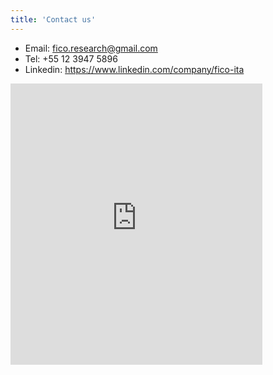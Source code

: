 ```yaml
---
title: 'Contact us'
---
```


- Email: fico.research@gmail.com
- Tel: +55 12 3947 5896
- Linkedin: https://www.linkedin.com/company/fico-ita

<iframe src="https://www.google.com/maps/embed?pb=!1m14!1m8!1m3!1d7333.492220068735!2d-45.8674!3d-23.2159215!3m2!1i1024!2i768!4f13.1!3m3!1m2!1s0x94cc4af835bbc7ab%3A0xf62c90e67688ab19!2sITA%20Computer%20Science%20Division!5e0!3m2!1sen!2sbr!4v1678826865258!5m2!1sen!2sbr"width="80%" height="450" style="border:0;" allowfullscreen="" loading="lazy" referrerpolicy="no-referrer-when-downgrade"></iframe>

<!--
{{/*< form >*/}}
-->